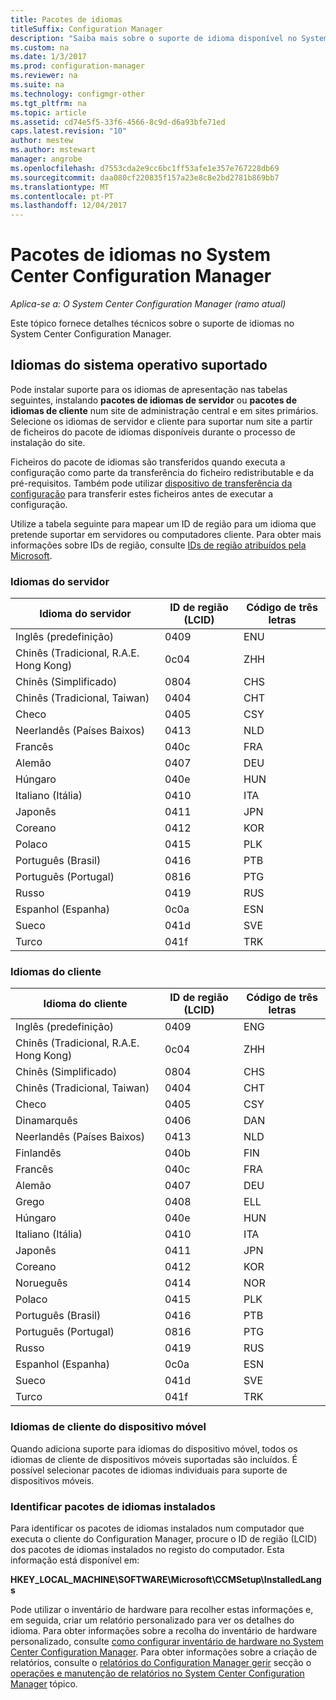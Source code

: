 ```yaml
---
title: Pacotes de idiomas
titleSuffix: Configuration Manager
description: "Saiba mais sobre o suporte de idioma disponível no System Center Configuration Manager."
ms.custom: na
ms.date: 1/3/2017
ms.prod: configuration-manager
ms.reviewer: na
ms.suite: na
ms.technology: configmgr-other
ms.tgt_pltfrm: na
ms.topic: article
ms.assetid: cd74e5f5-33f6-4566-8c9d-d6a93bfe71ed
caps.latest.revision: "10"
author: mestew
ms.author: mstewart
manager: angrobe
ms.openlocfilehash: d7553cda2e9cc6bc1ff53afe1e357e767228db69
ms.sourcegitcommit: daa080cf220835f157a23e8c8e2bd2781b869bb7
ms.translationtype: MT
ms.contentlocale: pt-PT
ms.lasthandoff: 12/04/2017
---
```

# <a name="language-packs-in-system-center-configuration-manager"></a>Pacotes de idiomas no System Center Configuration Manager

*Aplica-se a: O System Center Configuration Manager (ramo atual)*

Este tópico fornece detalhes técnicos sobre o suporte de idiomas no System Center Configuration Manager.  

## <a name="BKMK_SupLanguagePacks"></a>Idiomas do sistema operativo suportado  
 Pode instalar suporte para os idiomas de apresentação nas tabelas seguintes, instalando **pacotes de idiomas de servidor** ou **pacotes de idiomas de cliente** num site de administração central e em sites primários. Selecione os idiomas de servidor e cliente para suportar num site a partir de ficheiros do pacote de idiomas disponíveis durante o processo de instalação do site.

 Ficheiros do pacote de idiomas são transferidos quando executa a configuração como parte da transferência do ficheiro redistributable e da pré-requisitos. Também pode utilizar [dispositivo de transferência da configuração](setup-downloader.md) para transferir estes ficheiros antes de executar a configuração.   

 Utilize a tabela seguinte para mapear um ID de região para um idioma que pretende suportar em servidores ou computadores cliente. Para obter mais informações sobre IDs de região, consulte [IDs de região atribuídos pela Microsoft](http://go.microsoft.com/fwlink/p/?LinkId=252609).  

### <a name="server-languages"></a>Idiomas do servidor  

|Idioma do servidor|ID de região (LCID)|Código de três letras|  
|---------------------|------------------------|-----------------------|  
|Inglês (predefinição)|0409|ENU|  
|Chinês (Tradicional, R.A.E. Hong Kong)|0c04|ZHH|  
|Chinês (Simplificado)|0804|CHS|  
|Chinês (Tradicional, Taiwan)|0404|CHT|  
|Checo|0405|CSY|  
|Neerlandês (Países Baixos)|0413|NLD|  
|Francês|040c|FRA|  
|Alemão|0407|DEU|  
|Húngaro|040e|HUN|  
|Italiano (Itália)|0410|ITA|  
|Japonês|0411|JPN|  
|Coreano|0412|KOR|  
|Polaco|0415|PLK|  
|Português (Brasil)|0416|PTB|  
|Português (Portugal)|0816|PTG|  
|Russo|0419|RUS|  
|Espanhol (Espanha)|0c0a|ESN|  
|Sueco|041d|SVE|  
|Turco|041f|TRK|  

### <a name="client-languages"></a>Idiomas do cliente  

|Idioma do cliente|ID de região (LCID)|Código de três letras|  
|---------------------|------------------------|-----------------------|  
|Inglês (predefinição)|0409|ENG|  
|Chinês (Tradicional, R.A.E. Hong Kong)|0c04|ZHH|  
|Chinês (Simplificado)|0804|CHS|  
|Chinês (Tradicional, Taiwan)|0404|CHT|  
|Checo|0405|CSY|  
|Dinamarquês|0406|DAN|  
|Neerlandês (Países Baixos)|0413|NLD|  
|Finlandês|040b|FIN|  
|Francês|040c|FRA|  
|Alemão|0407|DEU|  
|Grego|0408|ELL|  
|Húngaro|040e|HUN|  
|Italiano (Itália)|0410|ITA|  
|Japonês|0411|JPN|  
|Coreano|0412|KOR|  
|Norueguês|0414|NOR|  
|Polaco|0415|PLK|  
|Português (Brasil)|0416|PTB|  
|Português (Portugal)|0816|PTG|  
|Russo|0419|RUS|  
|Espanhol (Espanha)|0c0a|ESN|  
|Sueco|041d|SVE|  
|Turco|041f|TRK|  

### <a name="mobile-device-client-languages"></a>Idiomas de cliente do dispositivo móvel  
 Quando adiciona suporte para idiomas do dispositivo móvel, todos os idiomas de cliente de dispositivos móveis suportadas são incluídos. É possível selecionar pacotes de idiomas individuais para suporte de dispositivos móveis.  

### <a name="identify-installed-language-packs"></a>Identificar pacotes de idiomas instalados  
Para identificar os pacotes de idiomas instalados num computador que executa o cliente do Configuration Manager, procure o ID de região (LCID) dos pacotes de idiomas instalados no registo do computador. Esta informação está disponível em:

 **HKEY_LOCAL_MACHINE\SOFTWARE\Microsoft\CCMSetup\InstalledLangs**  

Pode utilizar o inventário de hardware para recolher estas informações e, em seguida, criar um relatório personalizado para ver os detalhes do idioma. Para obter informações sobre a recolha do inventário de hardware personalizado, consulte [como configurar inventário de hardware no System Center Configuration Manager](../../../../core/clients/manage/inventory/configure-hardware-inventory.md). Para obter informações sobre a criação de relatórios, consulte o [relatórios do Configuration Manager gerir](../../../../core/servers/manage/operations-and-maintenance-for-reporting.md#BKMK_ManageReports) secção o [operações e manutenção de relatórios no System Center Configuration Manager](../../../../core/servers/manage/operations-and-maintenance-for-reporting.md) tópico.  
